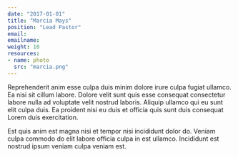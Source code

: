 ```yaml
---
date: "2017-01-01"
title: "Marcia Mays"
position: "Lead Pastor"
email:
emailname:
weight: 10
resources:
- name: photo
  src: "marcia.png"
---
```


Reprehenderit anim esse culpa duis minim dolore irure culpa fugiat ullamco. Ea nisi sit cillum labore. Dolore velit sunt quis esse consequat consectetur labore nulla ad voluptate velit nostrud laboris. Aliquip ullamco qui eu sunt elit culpa duis. Ea proident nisi eu duis et officia quis sunt duis consequat Lorem duis exercitation.

Est quis anim est magna nisi et tempor nisi incididunt dolor do. Veniam culpa commodo do elit labore officia culpa in est ullamco. Incididunt est nostrud ipsum veniam culpa veniam est.